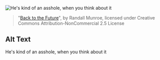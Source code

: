 ![He's kind of an asshole, when you think about it](https://imgs.xkcd.com/comics/back_to_the_future.jpg)
> "[Back to the Future](https://xkcd.com/102/)", by Randall Munroe, licensed under Creative Commons Attribution-NonCommercial 2.5 License

## Alt Text
He's kind of an asshole, when you think about it
